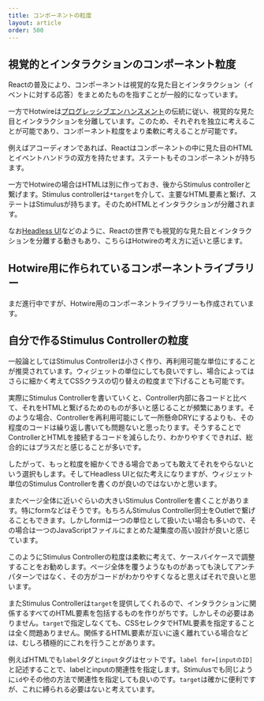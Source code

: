 ```yaml
---
title: コンポーネントの粒度
layout: article
order: 500
---
```


## 視覚的とインタラクションのコンポーネント粒度

Reactの普及により、コンポーネントは視覚的な見た目とインタラクション（イベントに対する応答）をまとめたものを指すことが一般的になっています。

一方でHotwireは[プログレッシブエンハンスメント](https://ja.wikipedia.org/wiki/プログレッシブエンハンスメント)の伝統に従い、視覚的な見た目とインタラクションを分離しています。このため、それぞれを独立に考えることが可能であり、コンポーネント粒度をより柔軟に考えることが可能です。

例えばアコーディオンであれば、Reactはコンポーネントの中に見た目のHTMLとイベントハンドラの双方を持たせます。ステートもそのコンポーネントが持ちます。

一方でHotwireの場合はHTMLは別に作っておき、後からStimulus controllerと繋げます。Stimulus controllerは`*target`を介して、主要なHTML要素と繋げ、ステートはStimulusが持ちます。そのためHTMLとインタラクションが分離されます。

なお[Headless UI](https://headlessui.com)などのように、Reactの世界でも視覚的な見た目とインタラクションを分離する動きもあり、こちらはHotwireの考え方に近いと感じます。

## Hotwire用に作られているコンポーネントライブラリー

まだ進行中ですが、Hotwire用のコンポーネントライブラリーも作成されています。

## 自分で作るStimulus Controllerの粒度

一般論としてはStimulus Controllerは小さく作り、再利用可能な単位にすることが推奨されています。ウィジェットの単位にしても良いですし、場合によってはさらに細かく考えてCSSクラスの切り替えの粒度まで下げることも可能です。

実際にStimulus Controllerを書いていくと、Controller内部に各コードと比べて、それをHTMLと繋げるためのものが多いと感じることが頻繁にあります。そのような場合、Controllerを再利用可能にして一所懸命DRYにするよりも、その程度のコードは繰り返し書いても問題ないと思ったります。そうすることでControllerとHTMLを接続するコードを減らしたり、わかりやすくできれば、総合的にはプラスだと感じることが多いです。

したがって、もっと粒度を細かくできる場合であっても敢えてそれをやらないという選択もします。そしてHeadless UIと似た考えになりますが、ウィジェット単位のStimulus Controllerを書くのが良いのではないかと思います。

またページ全体に近いぐらいの大きいStimulus Controllerを書くことがあります。特にformなどはそうです。もちろんStimulus Controller同士をOutletで繋げることもできます。しかしformは一つの単位として扱いたい場合も多いので、その場合は一つのJavaScriptファイルにまとめた凝集度の高い設計が良いと感じています。

このようにStimulus Controllerの粒度は柔軟に考えて、ケースバイケースで調整することをお勧めします。ページ全体を覆うようなものがあっても決してアンチパターンではなく、その方がコードがわかりやすくなると思えばそれで良いと思います。

またStimulus Controllerは`target`を提供してくれるので、インタラクションに関係するすべてのHTML要素を包括するものを作りがちです。しかしその必要はありません。`target`で指定しなくても、CSSセレクタでHTML要素を指定することは全く問題ありません。関係するHTML要素が互いに遠く離れている場合などは、むしろ積極的にこれを行うことがあります。

例えばHTMLでも`label`タグと`input`タグはセットです。`label for=[inputのID]`と記述することで、labelとinputの関連性を指定します。Stimulusでも同じように`id`やその他の方法で関連性を指定しても良いのです。`target`は確かに便利ですが、これに縛られる必要はないと考えています。

